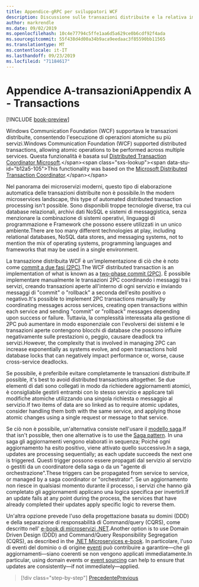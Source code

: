 ```yaml
---
title: Appendice-gRPC per sviluppatori WCF
description: Discussione sulle transazioni distribuite e la relativa implementazione nelle architetture moderne di microservizi.
author: markrendle
ms.date: 09/02/2019
ms.openlocfilehash: 10c4e77794c5ffe1aa6d5a629ce0b6cdf92f4ada
ms.sourcegitcommit: 55f438d4d00a34b9aca9eedaac3f85590bb11565
ms.translationtype: MT
ms.contentlocale: it-IT
ms.lasthandoff: 09/23/2019
ms.locfileid: "71184617"
---
```

# <a name="appendix-a---transactions"></a><span data-ttu-id="b12a5-103">Appendice A-transazioni</span><span class="sxs-lookup"><span data-stu-id="b12a5-103">Appendix A - Transactions</span></span>

[!INCLUDE [book-preview](../../../includes/book-preview.md)]

<span data-ttu-id="b12a5-104">Windows Communication Foundation (WCF) supportava le transazioni distribuite, consentendo l'esecuzione di operazioni atomiche su più servizi.</span><span class="sxs-lookup"><span data-stu-id="b12a5-104">Windows Communication Foundation (WCF) supported distributed transactions, allowing atomic operations to be performed across multiple services.</span></span> <span data-ttu-id="b12a5-105">Questa funzionalità è basata sul [Distributed Transaction Coordinator Microsoft](https://docs.microsoft.com/previous-versions/windows/desktop/ms684146(v=vs.85)).</span><span class="sxs-lookup"><span data-stu-id="b12a5-105">This functionality was based on the [Microsoft Distributed Transaction Coordinator](https://docs.microsoft.com/previous-versions/windows/desktop/ms684146(v=vs.85)).</span></span>

<span data-ttu-id="b12a5-106">Nel panorama dei microservizi moderni, questo tipo di elaborazione automatica delle transazioni distribuite non è possibile.</span><span class="sxs-lookup"><span data-stu-id="b12a5-106">In the modern microservices landscape, this type of automated distributed transaction processing isn't possible.</span></span> <span data-ttu-id="b12a5-107">Sono disponibili troppe tecnologie diverse, tra cui database relazionali, archivi dati NoSQL e sistemi di messaggistica, senza menzionare la combinazione di sistemi operativi, linguaggi di programmazione e Framework che possono essere utilizzati in un unico ambiente.</span><span class="sxs-lookup"><span data-stu-id="b12a5-107">There are too many different technologies at play, including relational databases, NoSQL data stores, and messaging systems, not to mention the mix of operating systems, programming languages and frameworks that may be used in a single environment.</span></span>

<span data-ttu-id="b12a5-108">La transazione distribuita WCF è un'implementazione di ciò che è noto come [commit a due fasi (2PC)](https://en.wikipedia.org/wiki/Two-phase_commit_protocol).</span><span class="sxs-lookup"><span data-stu-id="b12a5-108">The WCF distributed transaction is an implementation of what is known as a [two-phase commit (2PC)](https://en.wikipedia.org/wiki/Two-phase_commit_protocol).</span></span> <span data-ttu-id="b12a5-109">È possibile implementare manualmente le transazioni 2PC coordinando i messaggi tra i servizi, creando transazioni aperte all'interno di ogni servizio e inviando messaggi di "commit" o "rollback" a seconda dell'esito positivo o negativo.</span><span class="sxs-lookup"><span data-stu-id="b12a5-109">It's possible to implement 2PC transactions manually by coordinating messages across services, creating open transactions within each service and sending "commit" or "rollback" messages depending upon success or failure.</span></span> <span data-ttu-id="b12a5-110">Tuttavia, la complessità interessata alla gestione di 2PC può aumentare in modo esponenziale con l'evolversi dei sistemi e le transazioni aperte contengono blocchi di database che possono influire negativamente sulle prestazioni o, peggio, causare deadlock tra servizi.</span><span class="sxs-lookup"><span data-stu-id="b12a5-110">However, the complexity that is involved in managing 2PC can increase exponentially as systems evolve, and open transactions hold database locks that can negatively impact performance or, worse, cause cross-service deadlocks.</span></span>

<span data-ttu-id="b12a5-111">Se possibile, è preferibile evitare completamente le transazioni distribuite.</span><span class="sxs-lookup"><span data-stu-id="b12a5-111">If possible, it's best to avoid distributed transactions altogether.</span></span> <span data-ttu-id="b12a5-112">Se due elementi di dati sono collegati in modo da richiedere aggiornamenti atomici, è consigliabile gestirli entrambi con lo stesso servizio e applicare tali modifiche atomiche utilizzando una singola richiesta o messaggio al servizio.</span><span class="sxs-lookup"><span data-stu-id="b12a5-112">If two items of data are so linked as to require atomic updates, consider handling them both with the same service, and applying those atomic changes using a single request or message to that service.</span></span>

<span data-ttu-id="b12a5-113">Se ciò non è possibile, un'alternativa consiste nell'usare il [modello saga](https://microservices.io/patterns/data/saga.html).</span><span class="sxs-lookup"><span data-stu-id="b12a5-113">If that isn't possible, then one alternative is to use the [Saga pattern](https://microservices.io/patterns/data/saga.html).</span></span> <span data-ttu-id="b12a5-114">In una saga gli aggiornamenti vengono elaborati in sequenza; Poiché ogni aggiornamento ha esito positivo, viene attivato quello successivo.</span><span class="sxs-lookup"><span data-stu-id="b12a5-114">In a saga, updates are processing sequentially; as each update succeeds the next one is triggered.</span></span> <span data-ttu-id="b12a5-115">Questi trigger possono essere propagati dal servizio al servizio o gestiti da un coordinatore della saga o da un "agente di orchestrazione".</span><span class="sxs-lookup"><span data-stu-id="b12a5-115">These triggers can be propagated from service to service, or managed by a saga coordinator or "orchestrator".</span></span> <span data-ttu-id="b12a5-116">Se un aggiornamento non riesce in qualsiasi momento durante il processo, i servizi che hanno già completato gli aggiornamenti applicano una logica specifica per invertirli.</span><span class="sxs-lookup"><span data-stu-id="b12a5-116">If an update fails at any point during the process, the services that have already completed their updates apply specific logic to reverse them.</span></span>

<span data-ttu-id="b12a5-117">Un'altra opzione prevede l'uso della progettazione basata su domini (DDD) e della separazione di responsabilità di Command/query (CQRS), come descritto nell' [e-book di microservizi .NET](https://docs.microsoft.com/dotnet/architecture/microservices/microservice-ddd-cqrs-patterns/).</span><span class="sxs-lookup"><span data-stu-id="b12a5-117">Another option is to use Domain Driven Design (DDD) and Command/Query Responsibility Segregation (CQRS), as described in the [.NET Microservices e-book](https://docs.microsoft.com/dotnet/architecture/microservices/microservice-ddd-cqrs-patterns/).</span></span> <span data-ttu-id="b12a5-118">In particolare, l'uso di eventi del dominio o di origine [eventi](https://martinfowler.com/eaaDev/EventSourcing.html) può contribuire a garantire&mdash;che gli aggiornamenti&mdash;siano coerenti se non vengono applicati immediatamente.</span><span class="sxs-lookup"><span data-stu-id="b12a5-118">In particular, using domain events or [event sourcing](https://martinfowler.com/eaaDev/EventSourcing.html) can help to ensure that updates are consistently&mdash;if not immediately&mdash;applied.</span></span>

>[!div class="step-by-step"]
>[<span data-ttu-id="b12a5-119">Precedente</span><span class="sxs-lookup"><span data-stu-id="b12a5-119">Previous</span></span>](application-performance-management.md)
